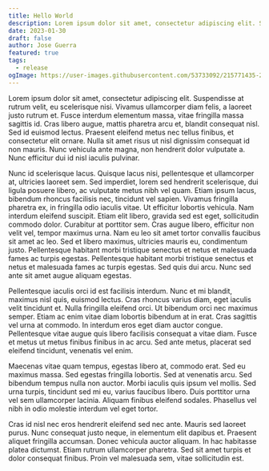 ```yaml
---
title: Hello World
description: Lorem ipsum dolor sit amet, consectetur adipiscing elit. Suspendisse at rutrum velit, eu scelerisque nisi.
date: 2023-01-30
draft: false
author: Jose Guerra
featured: true
tags:
  - release
ogImage: https://user-images.githubusercontent.com/53733092/215771435-25408246-2309-4f8b-a781-1f3d93bdf0ec.png
---
```


Lorem ipsum dolor sit amet, consectetur adipiscing elit. Suspendisse at rutrum velit, eu scelerisque nisi. Vivamus ullamcorper diam felis, a laoreet justo rutrum et. Fusce interdum elementum massa, vitae fringilla massa sagittis id. Cras libero augue, mattis pharetra arcu et, blandit consequat nisl. Sed id euismod lectus. Praesent eleifend metus nec tellus finibus, et consectetur elit ornare. Nulla sit amet risus ut nisl dignissim consequat id non mauris. Nunc vehicula ante magna, non hendrerit dolor vulputate a. Nunc efficitur dui id nisl iaculis pulvinar.

Nunc id scelerisque lacus. Quisque lacus nisi, pellentesque et ullamcorper at, ultricies laoreet sem. Sed imperdiet, lorem sed hendrerit scelerisque, dui ligula posuere libero, ac vulputate metus nibh vel quam. Etiam ipsum lacus, bibendum rhoncus facilisis nec, tincidunt vel sapien. Vivamus fringilla pharetra ex, in fringilla odio iaculis vitae. Ut efficitur lobortis vehicula. Nam interdum eleifend suscipit. Etiam elit libero, gravida sed est eget, sollicitudin commodo dolor. Curabitur at porttitor sem. Cras augue libero, efficitur non velit vel, tempor maximus urna. Nam eu leo sit amet tortor convallis faucibus sit amet ac leo. Sed et libero maximus, ultricies mauris eu, condimentum justo. Pellentesque habitant morbi tristique senectus et netus et malesuada fames ac turpis egestas. Pellentesque habitant morbi tristique senectus et netus et malesuada fames ac turpis egestas. Sed quis dui arcu. Nunc sed ante sit amet augue aliquam egestas.

Pellentesque iaculis orci id est facilisis interdum. Nunc et mi blandit, maximus nisl quis, euismod lectus. Cras rhoncus varius diam, eget iaculis velit tincidunt et. Nulla fringilla eleifend orci. Ut bibendum orci nec maximus semper. Etiam ac enim vitae diam lobortis bibendum at in erat. Cras sagittis vel urna at commodo. In interdum eros eget diam auctor congue. Pellentesque vitae augue quis libero facilisis consequat a vitae diam. Fusce et metus ut metus finibus finibus in ac arcu. Sed ante metus, placerat sed eleifend tincidunt, venenatis vel enim.

Maecenas vitae quam tempus, egestas libero at, commodo erat. Sed eu maximus massa. Sed egestas fringilla lobortis. Sed at venenatis arcu. Sed bibendum tempus nulla non auctor. Morbi iaculis quis ipsum vel mollis. Sed urna turpis, tincidunt sed mi eu, varius faucibus libero. Duis porttitor urna vel sem ullamcorper lacinia. Aliquam finibus eleifend sodales. Phasellus vel nibh in odio molestie interdum vel eget tortor.

Cras id nisl nec eros hendrerit eleifend sed nec ante. Mauris sed laoreet purus. Nunc consequat justo neque, in elementum elit dapibus et. Praesent aliquet fringilla accumsan. Donec vehicula auctor aliquam. In hac habitasse platea dictumst. Etiam rutrum ullamcorper pharetra. Sed sit amet turpis et dolor consequat finibus. Proin vel malesuada sem, vitae sollicitudin est.